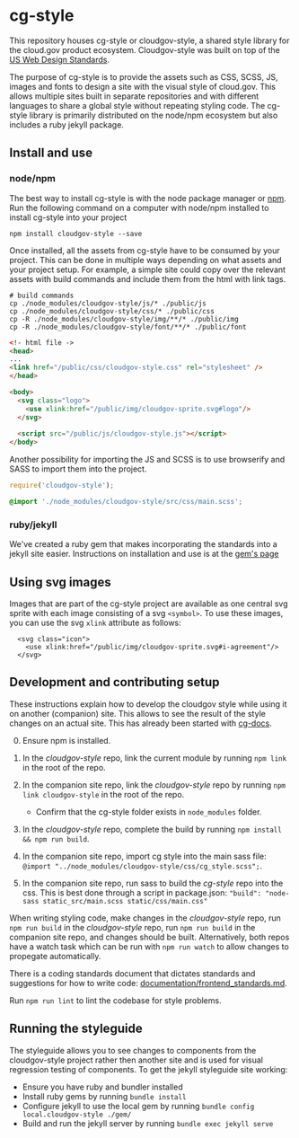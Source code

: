 # cg-style
This repository houses cg-style or cloudgov-style, a shared style library for the cloud.gov product ecosystem. Cloudgov-style was built on top of the [US Web Design Standards](https://github.com/18F/web-design-standards).

The purpose of cg-style is to provide the assets such as CSS, SCSS, JS, images and fonts to design a site with the visual style of cloud.gov. This allows multiple sites built in separate repositories and with different languages to share a global style without repeating styling code. The cg-style library is primarily distributed on the node/npm ecosystem but also includes a ruby jekyll package.

## Install and use
### node/npm
The best way to install cg-style is with the node package manager or [npm](https://www.npmjs.com/). Run the following command on a computer with node/npm installed to install cg-style into your project

```
npm install cloudgov-style --save
```

Once installed, all the assets from cg-style have to be consumed by your project. This can be done in multiple ways depending on what assets and your project setup. For example, a simple site could copy over the relevant assets with build commands and include them from the html with link tags. 

```
# build commands
cp ./node_modules/cloudgov-style/js/* ./public/js
cp ./node_modules/cloudgov-style/css/* ./public/css
cp -R ./node_modules/cloudgov-style/img/**/* ./public/img
cp -R ./node_modules/cloudgov-style/font/**/* ./public/font
```

```html
<!- html file ->
<head>
...
<link href="/public/css/cloudgov-style.css" rel="stylesheet" />
</head>

<body>
  <svg class="logo">
    <use xlink:href="/public/img/cloudgov-sprite.svg#logo"/>
  </svg>
  
  <script src="/public/js/cloudgov-style.js"></script>
</body>
```

Another possibility for importing the JS and SCSS is to use browserify and SASS to import them into the project.

```js
require('cloudgov-style');
```

```css
@import './node_modules/cloudgov-style/src/css/main.scss';
```

### ruby/jekyll
We've created a ruby gem that makes incorporating the standards into a jekyll site easier. Instructions on installation and use is at the [gem's page](https://github.com/18F/cg-style-gem)

## Using svg images
Images that are part of the cg-style project are available as one central svg sprite with each image consisting of a svg `<symbol>`. To use these images, you can use the svg `xlink` attribute as follows:
```
  <svg class="icon">
    <use xlink:href="/public/img/cloudgov-sprite.svg#i-agreement"/>
  </svg>
```

## Development and contributing setup
These instructions explain how to develop the cloudgov style while using it on another (companion) site. This allows to see the result of the style changes on an actual site. This has already been started with [cg-docs](https://github.com/18F/cg-docs/tree/style-initial_setup).

0. Ensure npm is installed.

1. In the *cloudgov-style* repo, link the current module by running `npm link` in the root of the repo.

2. In the companion site repo, link the *cloudgov-style* repo by running `npm link cloudgov-style` in the root of the repo.
   
   - Confirm that the cg-style folder exists in `node_modules` folder.

3. In the *cloudgov-style* repo, complete the build by running `npm install && npm run build`.
4. In the companion site repo, import cg style into the main sass file: `@import "../node_modules/cloudgov-style/css/cg_style.scss";`.
5. In the companion site repo, run sass to build the *cg-style* repo into the css. This is best done through a script in package.json: `"build": "node-sass static_src/main.scss static/css/main.css"`

When writing styling code, make changes in the *cloudgov-style* repo, run `npm run build` in the *cloudgov-style* repo, run `npm run build` in the companion site repo, and changes should be built. Alternatively, both repos have a watch task which can be run with `npm run watch` to allow changes to propegate automatically.

There is a coding standards document that dictates standards and suggestions for how to write code: [documentation/frontend_standards.md](documentation/frontend_standards.md).

Run `npm run lint` to lint the codebase for style problems.

## Running the styleguide
The styleguide allows you to see changes to components from the cloudgov-style project rather then another site and is used for visual regression testing of components. To get the jekyll styleguide site working:

- Ensure you have ruby and bundler installed
- Install ruby gems by running `bundle install`
- Configure jekyll to use the local gem by running `bundle config local.cloudgov-style ./gem/`
- Build and run the jekyll server by running `bundle exec jekyll serve`

